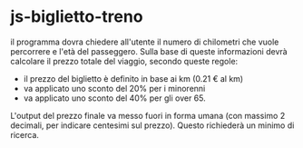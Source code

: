# js-biglietto-treno
il programma dovra chiedere all'utente il numero di chilometri che vuole percorrere
e l'età del passeggero. Sulla base di queste informazioni devrà calcolare il prezzo totale del viaggio,
secondo queste regole:
- il prezzo del biglietto è definito in base ai km (0.21 € al km)
- va applicato uno sconto del 20% per i minorenni
- va applicato uno sconto del 40% per gli over 65.

L'output del prezzo finale va messo fuori in forma umana
(con massimo 2 decimali, per indicare centesimi sul prezzo).
Questo richiederà un minimo di ricerca.
